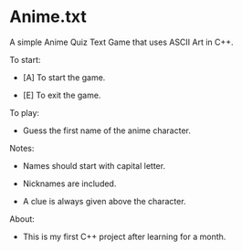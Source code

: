 # Anime.txt
A simple Anime Quiz Text Game that uses ASCII Art in C++.

To start:

- [A] To start the game.

- [E] To exit the game.

To play:

- Guess the first name of the anime character.

Notes:

- Names should start with capital letter.

- Nicknames are included.

- A clue is always given above the character.

About:

- This is my first C++ project after learning for a month.
